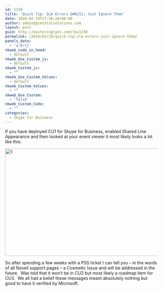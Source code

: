 ```yaml
---
id: 1238
title: 'Quick Tip: SLA Errors &#8211; Just Ignore Them'
date: 2016-02-19T17:36:20+00:00
author: admin@gcmtotalsolutions.com
layout: post
guid: http://masteringlync.com/?p=1238
permalink: /2016/02/19/quick-tip-sla-errors-just-ignore-them/
panels_data:
  - 'a:0:{}'
nkweb_code_in_head:
  - default
nkweb_Use_Custom_js:
  - default
nkweb_Custom_js:
  - ""
nkweb_Use_Custom_Values:
  - default
nkweb_Custom_Values:
  - ""
nkweb_Use_Custom:
  - 'false'
nkweb_Custom_Code:
  - ""
categories:
  - Skype for Business
---
```

If you have deployed CU1 for Skype for Business, enabled Shared Line Appearance and then looked at your event viewer it most likely looks a lot like this:

<a href="https://i2.wp.com/masteringlync.gcmtotalsolutions.com/wp-content/uploads/sites/2/2016/02/1.png" rel="attachment wp-att-1239"><img class="alignnone size-full wp-image-1239" src="https://i2.wp.com/masteringlync.gcmtotalsolutions.com/wp-content/uploads/sites/2/2016/02/1.png?resize=764%2C355&#038;ssl=1" alt="1" width="764" height="355" srcset="https://i0.wp.com/masteringlync.com/wp-content/uploads/sites/2/2016/02/1.png?w=764&ssl=1 764w, https://i0.wp.com/masteringlync.com/wp-content/uploads/sites/2/2016/02/1.png?resize=300%2C139&ssl=1 300w" sizes="(max-width: 764px) 100vw, 764px" data-recalc-dims="1" /></a>

So after spending a few weeks with a PSS ticket I can tell you &#8211; in the words of all Novell support pages &#8211; a Cosmetic Issue and will be addressed in the future.  Was told that it won&#8217;t be in CU2 but most likely a roadmap item for CU3.  We all had a belief these messages meant absolutely nothing but good to have it verified by Microsoft.

&nbsp;